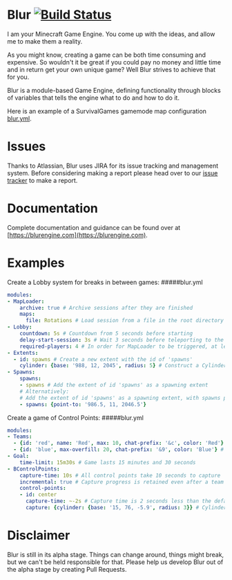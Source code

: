 # Blur [![Build Status](https://ci.drtshock.net/buildStatus/icon?job=Blur)](https://ci.drtshock.net/job/Blur/) 
I am your Minecraft Game Engine. You come up with the ideas, and allow me to make them a reality.

As you might know, creating a game can be both time consuming and expensive. So wouldn't it be great if you could pay no money and little time and in return get your own unique game? Well Blur strives to achieve that for you.

Blur is a module-based Game Engine, defining functionality through blocks of variables that tells the engine what to do and how to do it.

Here is an example of a SurvivalGames gamemode map configuration [blur.yml](https://gist.github.com/SupaHam/286b137f4cfc17d9e549).

# Issues
Thanks to Atlassian, Blur uses JIRA for its issue tracking and management system. Before considering making a report please head over to our [issue
tracker](https://blurengine.atlassian.net/) to make a report.

# Documentation
Complete documentation and guidance can be found over at [https://blurengine.com](https://blurengine.com).

# Examples
Create a Lobby system for breaks in between games:
#####blur.yml
```yaml
modules:
- MapLoader:
    archive: true # Archive sessions after they are finished
    maps:
      file: Rotations # Load session from a file in the root directory called Rotations
- Lobby:
    countdown: 5s # Countdown from 5 seconds before starting
    delay-start-session: 3s # Wait 3 seconds before teleporting to the session
    required-players: 4 # In order for MapLoader to be triggered, at least 4 players must be online.
- Extents:
  - id: spawns # Create a new extent with the id of 'spawns'
    cylinder: {base: '988, 12, 2045', radius: 5} # Construct a Cylinder at 988, 12, 2045 with the radius of 5 and height of 1
- Spawns:
    spawns:
    - spawns # Add the extent of id 'spawns' as a spawning extent
    # Alternatively:
    # Add the extent of id 'spawns' as a spawning extent, with spawns pointing towards 986.5, 11, 2046.5
    - spawns: {point-to: '986.5, 11, 2046.5'}
```

Create a game of Control Points:
#####blur.yml
```yaml
modules:
- Teams:
  - {id: 'red', name: 'Red', max: 10, chat-prefix: '&c', color: 'Red'} # Red team with a soft maximum 20 slots.
  - {id: 'blue', max-overfill: 20, chat-prefix: '&9', color: 'Blue'} # Blue team with an absolute maximum of 20 slots.
- Goal:
    time-limit: 15m30s # Game lasts 15 minutes and 30 seconds
- BControlPoints:
    capture-time: 10s # All control points take 10 seconds to capture
    incremental: true # Capture progress is retained even after a team stops capturing the control point
    control-points:
    - id: center
      capture-time: ~-2s # Capture time is 2 seconds less than the default (defined above)
      capture: {cylinder: {base: '15, 76, -5.9', radius: 3}} # Cylinder at 15, 76, -5.9 with a radius of 3 and height of 1
```

# Disclaimer
Blur is still in its alpha stage. Things can change around, things might break, but we can't be held responsible for that. Please help us develop Blur
out of the alpha stage by creating Pull Requests.
